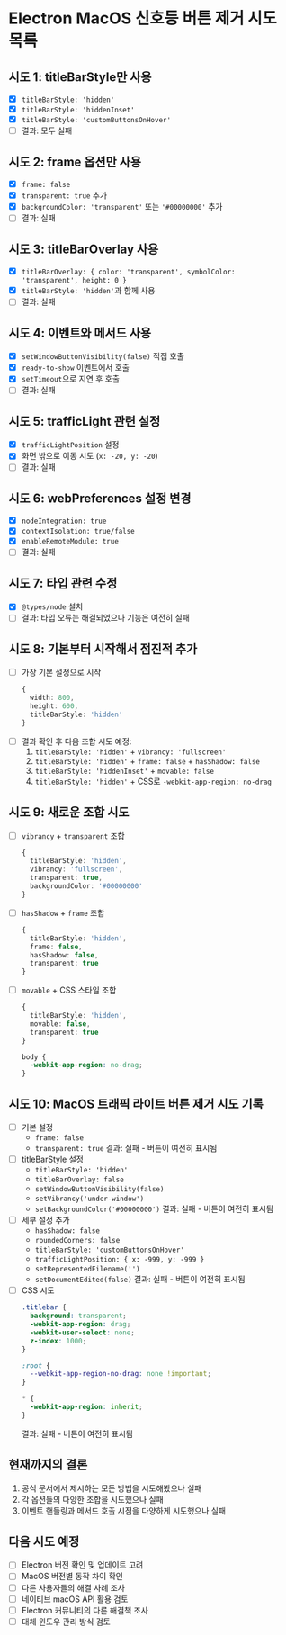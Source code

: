 # Electron MacOS 신호등 버튼 제거 시도 목록

## 시도 1: titleBarStyle만 사용
- [x] `titleBarStyle: 'hidden'`
- [x] `titleBarStyle: 'hiddenInset'`
- [x] `titleBarStyle: 'customButtonsOnHover'`
- [ ] 결과: 모두 실패

## 시도 2: frame 옵션만 사용
- [x] `frame: false`
- [x] `transparent: true` 추가
- [x] `backgroundColor: 'transparent'` 또는 `'#00000000'` 추가
- [ ] 결과: 실패

## 시도 3: titleBarOverlay 사용
- [x] `titleBarOverlay: { color: 'transparent', symbolColor: 'transparent', height: 0 }`
- [x] `titleBarStyle: 'hidden'`과 함께 사용
- [ ] 결과: 실패

## 시도 4: 이벤트와 메서드 사용
- [x] `setWindowButtonVisibility(false)` 직접 호출
- [x] `ready-to-show` 이벤트에서 호출
- [x] `setTimeout`으로 지연 후 호출
- [ ] 결과: 실패

## 시도 5: trafficLight 관련 설정
- [x] `trafficLightPosition` 설정
- [x] 화면 밖으로 이동 시도 (`x: -20, y: -20`)
- [ ] 결과: 실패

## 시도 6: webPreferences 설정 변경
- [x] `nodeIntegration: true`
- [x] `contextIsolation: true/false`
- [x] `enableRemoteModule: true`
- [ ] 결과: 실패

## 시도 7: 타입 관련 수정
- [x] `@types/node` 설치
- [ ] 결과: 타입 오류는 해결되었으나 기능은 여전히 실패

## 시도 8: 기본부터 시작해서 점진적 추가
- [ ] 가장 기본 설정으로 시작
  ```typescript
  {
    width: 800,
    height: 600,
    titleBarStyle: 'hidden'
  }
  ```
- [ ] 결과 확인 후 다음 조합 시도 예정:
  1. `titleBarStyle: 'hidden'` + `vibrancy: 'fullscreen'`
  2. `titleBarStyle: 'hidden'` + `frame: false` + `hasShadow: false`
  3. `titleBarStyle: 'hiddenInset'` + `movable: false`
  4. `titleBarStyle: 'hidden'` + CSS로 `-webkit-app-region: no-drag`

## 시도 9: 새로운 조합 시도
- [ ] `vibrancy` + `transparent` 조합
  ```typescript
  {
    titleBarStyle: 'hidden',
    vibrancy: 'fullscreen',
    transparent: true,
    backgroundColor: '#00000000'
  }
  ```
- [ ] `hasShadow` + `frame` 조합
  ```typescript
  {
    titleBarStyle: 'hidden',
    frame: false,
    hasShadow: false,
    transparent: true
  }
  ```
- [ ] `movable` + CSS 스타일 조합
  ```typescript
  {
    titleBarStyle: 'hidden',
    movable: false,
    transparent: true
  }
  ```
  ```css
  body {
    -webkit-app-region: no-drag;
  }
  ```

## 시도 10: MacOS 트래픽 라이트 버튼 제거 시도 기록
- [ ] 기본 설정
  - `frame: false`
  - `transparent: true`
  결과: 실패 - 버튼이 여전히 표시됨
- [ ] titleBarStyle 설정
  - `titleBarStyle: 'hidden'`
  - `titleBarOverlay: false`
  - `setWindowButtonVisibility(false)`
  - `setVibrancy('under-window')`
  - `setBackgroundColor('#00000000')`
  결과: 실패 - 버튼이 여전히 표시됨
- [ ] 세부 설정 추가
  - `hasShadow: false`
  - `roundedCorners: false`
  - `titleBarStyle: 'customButtonsOnHover'`
  - `trafficLightPosition: { x: -999, y: -999 }`
  - `setRepresentedFilename('')`
  - `setDocumentEdited(false)`
  결과: 실패 - 버튼이 여전히 표시됨
- [ ] CSS 시도
  ```css
  .titlebar {
    background: transparent;
    -webkit-app-region: drag;
    -webkit-user-select: none;
    z-index: 1000;
  }

  :root {
    --webkit-app-region-no-drag: none !important;
  }

  * {
    -webkit-app-region: inherit;
  }
  ```
  결과: 실패 - 버튼이 여전히 표시됨

## 현재까지의 결론
1. 공식 문서에서 제시하는 모든 방법을 시도해봤으나 실패
2. 각 옵션들의 다양한 조합을 시도했으나 실패
3. 이벤트 핸들링과 메서드 호출 시점을 다양하게 시도했으나 실패

## 다음 시도 예정
- [ ] Electron 버전 확인 및 업데이트 고려
- [ ] MacOS 버전별 동작 차이 확인
- [ ] 다른 사용자들의 해결 사례 조사
- [ ] 네이티브 macOS API 활용 검토
- [ ] Electron 커뮤니티의 다른 해결책 조사
- [ ] 대체 윈도우 관리 방식 검토
